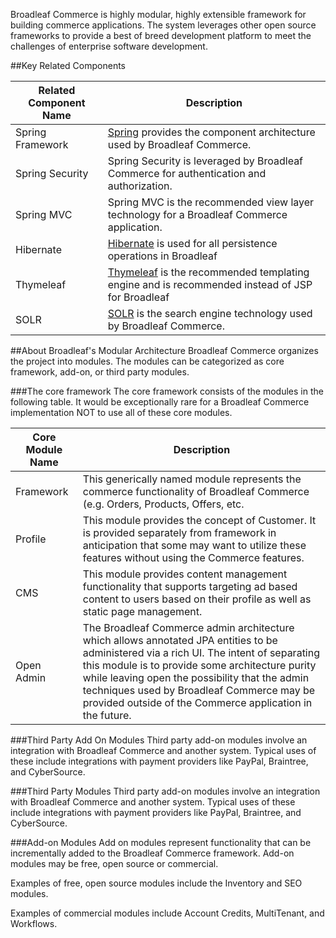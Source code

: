 Broadleaf Commerce is highly modular, highly extensible framework for building commerce applications.   The system leverages other open source frameworks to provide a best of breed development platform to meet the challenges of enterprise software development.   

##Key Related Components

|Related Component Name | Description|
|--------------------|-----------------------------------------|
|Spring Framework|[Spring](http://www.springsource.org) provides the component architecture used by Broadleaf Commerce.  |
|Spring Security|Spring Security is leveraged by Broadleaf Commerce for authentication and authorization.|
|Spring MVC|Spring MVC is the recommended view layer technology for a Broadleaf Commerce application.|
|Hibernate|[Hibernate](http://www.hibernate.org) is used for all persistence operations in Broadleaf|
|Thymeleaf|[Thymeleaf](http://www.thymeleaf.org) is the recommended templating engine and is recommended instead of JSP for Broadleaf|
|SOLR|[SOLR](http://lucene.apache.org/solr/) is the search engine technology used by Broadleaf Commerce.

##About Broadleaf's Modular Architecture
Broadleaf Commerce organizes the project into modules.   The modules can be categorized as core framework, add-on, or third party modules.   

###The core framework
The core framework consists of the modules in the following table.   It would be exceptionally rare for a Broadleaf Commerce implementation NOT to use all of these core modules.

|Core Module Name            | Description                                                              |
|----------------------------|--------------------------------------------------------------------------|
|Framework|This generically named module represents the commerce functionality of Broadleaf Commerce (e.g. Orders, Products, Offers, etc.|
|Profile|This module provides the concept of Customer.  It is provided separately from framework in anticipation that some may want to utilize these features without using the Commerce features.|
|CMS|This module provides content management functionality that supports targeting ad based content to users based on their profile as well as static page management.|
|Open Admin|The Broadleaf Commerce admin architecture which allows annotated JPA entities to be administered via a rich UI.   The intent of separating this module is to provide some architecture purity while leaving open the possibility that the admin techniques used by Broadleaf Commerce may be provided outside of the Commerce application in the future.|

###Third Party Add On Modules
Third party add-on modules involve an integration with Broadleaf Commerce and another system.   Typical uses of these include integrations with payment providers like PayPal, Braintree, and CyberSource.

###Third Party Modules
Third party add-on modules involve an integration with Broadleaf Commerce and another system.   Typical uses of these include integrations with payment providers like PayPal, Braintree, and CyberSource.

###Add-on Modules
Add on modules represent functionality that can be incrementally added to the Broadleaf Commerce framework.     Add-on modules may be free, open source or commercial.  

Examples of free, open source modules include the Inventory and SEO modules.  

Examples of commercial modules include Account Credits, MultiTenant, and Workflows.
